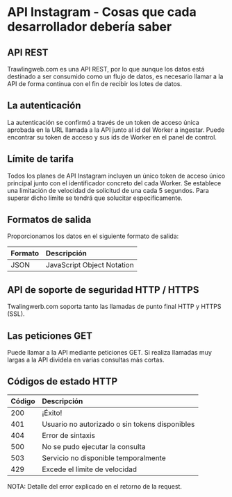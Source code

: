 # API Instagram - Cosas que cada desarrollador debería saber

## API REST

Trawlingweb.com es una API REST, por lo que aunque los datos está destinado a ser consumido como un flujo de datos, es necesario llamar a la API de forma continua con el fin de recibir los lotes de datos.

## La autenticación

La autenticación se confirmó a través de un token de acceso única aprobada en la URL llamada a la API junto al id del Worker a ingestar.
Puede encontrar su token de acceso y sus ids de Worker en el panel de control.

## Límite de tarifa

Todos los planes de API Instagram incluyen un único token de acceso único principal junto con el identificador concreto del cada Worker.
Se establece una limitación de velocidad de solicitud de una cada 5 segundos. Para superar dicho límite se tendrá que solucitar especificamente.

## Formatos de salida

Proporcionamos los datos en el siguiente formato de salida:

| Formato | Descripción                |
| ------- | :------------------------- |
| JSON    | JavaScript Object Notation |

## API de soporte de seguridad HTTP / HTTPS

Twalingwerb.com soporta tanto las llamadas de punto final HTTP y HTTPS (SSL).

## Las peticiones GET

Puede llamar a la API mediante peticiones GET. Si realiza llamadas muy largas a la API dividela en varias consultas más cortas.

## Códigos de estado HTTP

| Código | Descripción                                    |
| ------ | :--------------------------------------------- |
| 200    | ¡Éxito!                                        |
| 401    | Usuario no autorizado o sin tokens disponibles |
| 404    | Error de sintaxis                              |
| 500    | No se pudo ejecutar la consulta                |
| 503    | Servicio no disponible temporalmente           |
| 429    | Excede el límite de velocidad                  |

NOTA: Detalle del error explicado en el retorno de la request.
